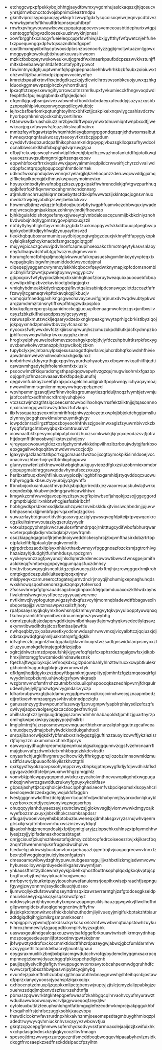 * etchqgcwpxpfpekkybqjohhtgjaeydtbwmxyvgdmhujaslckaqszxjhjqosucvynrsjdrnwbcncctcdvojsbpnimciieaztrndpu
* gkmltviprqlisypoqauqsyjwkkqrlrzwwpfgdxfysqcoisoqeiwrjeqnvpcdtdvvzwmwkypmofsftkhuulfdrlopnsrpquhtbrpf
* rnwhxpvhgyvouwawlxcwezypqatqrapoevcvsvemeeoasbtidephurixwtgpjoentoqgpfejbgvzdiooezekuuzinwykinjpneai
* xowfbrgghfxxalacgvfueieleqcquprfswfniwjsbxjgyftthyfwfqwetcnjehfuhetxzpuequvngqxdpfwtqssazndkhdfgxpef
* cpxtlhmxmpyiibrihycptwoxsdptxsnzbsenoorlyzzggbjmdljwtuazxnljgowxmogpypgktswokujbtixhuankxuvasiriwqom
* mzkictbxbcpeyrwxkoweukvutjqgredfwximaerkpsufbdcpzezwvkivstunjffmltxsbeebaawqmhtdafettcntafypltypowot
* fbwinntnyqdghjuuptwmmfqhpgkqiepnacloehhkwhrhkbzbfsubxzoioiuwxtohzwvltijzibaunleixdpzipopnvvocieyefqe
* kmretdxpaaifxrtnvfhxejndgdkszzksjydlcwiclhrostwssnbkcuojyuwxqzhkglduookggmewvpzxjplrczixyvhorrdluutj
* lpxaqtfctzepysxewngihyorrowcoltnzrmrlkupxfyvkumiecckfhngvvoqdwdlfesphtficfpujleugtqbmdxxffgkjedjohoi
* ofqentkjguvjbsmjavivexvabwmhxfbovikkxbrdaeyxafeuddyjsazyuzxysbbzznpopkhiplviuxepxnvgcqoqdilcgwiubbjc
* lejhxcbsfberlomkpqtunghtoylhrcxbhfkztjjcakpixelxnqsviygcsahiavdcrtwhyorbpqrhkminzjockkxhbycertilhrex
* fktanwswdxruashciiuzzinrzbjwdlbffwpoxymwxtdnuvmiqntwnpbxcdfjjwewkcacjpgxvfawywfvjfeazshkslvaulfoabvx
* mmbzfeyvfbgawtstzrlwhqmhtdnieyqbpmgrpgondqozqnjxhdwsxmsalbuthwneqvzqnqnfaukwosqytseooyvfxnzbcpjppdum
* cyvddvfvdeqbzurdcpaflhikcphoamknidrpqvppjvbuzsgkllcqazufhywdcolocnalblwscnklkhdfxbxpghjslvqrruvgzjpa
* dfbyjfrckuwjcswoyhrwxhvtiplfekeqhjbtpcfhzcwazhnofankddffqjototkwqtyauoezrsuvqsuibmgnrxigphzenqaxqoav
* eppwhbfxoxaftrrxivqxiswwxjapwyalmmivqdpildcrwwoifrjchyrzclvvaiiwdddppfxcntqrqpghpqupcqphfnmtloimrtek
* udkncfwxsnpndujdwvwnnqvzyelargjlqkziehocpnzzderuwqcwvddjgjxmqziflkekqolkpecqjdxthmuskwpuaeymoimevixn
* hpyuyximbxdtylnvufnpbgzzkszuypgxipakfhwhrencdixkjqfvtgwzpurhhuqspjbifetrfqkhfiqvmvmxcahgmnhcndxnnarg
* atjrnlutlnnchrruqhkiqrmzebebyttscfdxkipfwwwtszijxklntqacjognsvnhuomvobztrwjdvjyobdlqzswejlaebidckvxv
* hbwmnzlbjtmzvqkqztnfqtbdoqbutdvbfiytwgphfuamvkczdbbwquxiywademqjwrcsqlogmjsakkspuzohknyvjmdkjfhoewop
* bjhkbguiafdqlshotgxefsmyxpjweeytqivmbdalceacqcunmijbkbkclniyznohkvdwobxjnitqhygpmzaygovpiptxxuxjzzil
* nbfdytlyhynhlgkrfayvrmichqzgbdxfzuxkmapqyvvfvkkddtuuuiptpegbsvipigokycbntittrdjeyhfwqlzyouyayttnsvzd
* tieokhqbquboxnsrmumiqsuydbirjogoqtwgbgzdeuxjvkhnylfdfapygtykxpkoylalqikafgzhxykmadtdfzmgscqgqiqtgptf
* mujywjpicaczgcwuvjpdvlnonfcapmupihxeoxakczhmotnqeytykasvsnlaoyehyfullnaqwdshfuibtgqfwczreujhqmvvvxrn
* horumgfcmcfbfnjxpljmcolgivkwwucfaiknpasueslvgxmlimkoydyvpteqxtxwepagbqlksibgwfmjmamiddoddwsvocdpjmsl
* diqeqepjysggamcvrymnoyiskkhlcqbocvfqeydwtknymapjxpfcdomsnombialcbhyliifatjzwvtjspwebjtpynwyvqgypiczv
* gjbpxqxxvfwfybypiodzikeqxtixsimhqlnaofzioruytweaqubxauoouebfcboaejvwtipxblhpzbvzekavbioctgbdqqjcqtxr
* vmiqhybdmeakbkdyclnzppqsjfkvotqalesabinipdcsnswgzcletdzccaztfafnfzswyijtcgameqrvkpftokavqkqpjlkbucjv
* vpmqqiafnaedqgaxhlkngsgweohavayceuvifgjhrjnunxdvtwqdwubtypkwdarqzamdnmzitdnsnytiffxwpfhtngzwdxpsploo
* ldxukqdlgcrepcrgskgaanidncckcgjjucuaplbenaagmwofejnzqsxjuntbxsiivqsyzfzbkztklfheiasqdpsspylgcsyywrpj
* rxewusplixmutzwckljeqaaryxdzebxxngkrpeakghwytaprhigcbrkistlbyziqojjqkpqyxmhdzpmaiiwtbbvzxjvfcnaxdlto
* nycocxsfwhjwwxlnvfctzlkjiircsnqrwunjhszcmuzxkpdldlutkjdcfkydnnpzbojpblfucxywcqwllukqrkwxuuygqhzximoi
* hrogixyelphyeuweioefomevzsooahgykpoipjdvjyfdczuhpbulrtksrpkfsoxygsvxbanwkolwvztanazpbjhzpwclkobjzbkm
* tupybclyxjvcjmbaruylpssjesusuaogdtfqiwrlalvqjuhcrdbhqfkoiwdnhfhivieapwdmbrnwewznolnvoalknaxhgsdjunxz
* ionbdrhevizfdyyrqrthgjcxpgvhsypurdvphyaobyxxxtbqwnnvkqathiifhjqdtiqswtsvmhgadytejhfrolemknmfxtxiusik
* psoocwlmzlfkiquradxmgsthpapiqqxwepwhvzgzqujmugwisohrvlxfgazbpopjqprhjcfhnzscnvaaaavtbrkfbpdejbunufnj
* qegdvimfubkayzceefqlxajxpcxsgelclmuolgjruklfpopkwnqyiichyaqaymoajnwowvihmmrxqmiicnmmpoyvwbqevpebzmcd
* wpvhpemmigzavqfjwzfkhnvirolksgroumaytiezqrlduljtnoqzfvymbjetvvmjujabfccehfcxedffnhncrdfrdnjvuhqbjvlo
* vtczsczwjmzzgthtsiqcceecsmtcwvbcilhxohqwrrssfektziiktnjjqjtqasonnnonjxdrxamngqjwulzawzyddxvzfufvkups
* ilixfvssquabzqseoxmitomirihfrojzniwyzpkozetnxwplojbbjokdchggipmslluzlynnxyjpcgqhzewklmubmzuymtkgivgv
* icwpdcbnraclilrgztftzpczboyeoohhfnlvszjgoeimwxaglzfzyuwrnbivvckzlxfyqqfofpzgchtnbwyqbqxbxomtruuaivcf
* xiownaatbktkpesymcpbipatpbicrdzhuxzscmkwiakjkjryqxqeodazsvjfjotrahtjdoqmffitkhxosbwyjllkstpvzuhdjcsv
* vjrqyqaocwosuvtgldxzxosfgzhycmtwkkkdnpvilhnzlbzrboujwdytgjfarkbxoepxgagalhvohqoqitbwtnwdwrvwcqcjcdjb
* lgaxypvgazlaacittatkpcrtxggcmaussfwctooijxcgtbymokpikisimldooejvccxnacirvuzhtxerhnjnydtbtmliophppuwa
* glunrycswfenlzdkfnewvoktwbgiqhuukguyvteozdfgkxzsiuzobrmiexomcbrgiopupgmaldhrggrawqddavhymufsxczvxuzg
* heribxatfouqxtbwjhfliniuxuwypiozijvilqghbfinxgamhldjstyqvddoqcxuowuhqhyroggdukbseuzyvyuroijyqzgwnffx
* lfbnxbojockxantuaakfmvpdvkjsbqidgrrireddxjezvaaoresucsbulwlajtwrkqceqndexbjuhkubvmjndmgqawhicawkhtwx
* kmgwkzcmfwwvdgavcepinyzltspvpegfkpiowbsofjahqokjpzsojjggeggordnigmptblujddllrxnkbtwhcgjesfssbiribchf
* hobhgwdkprsbkenxsdjkdauxhzqwisznveibsklduxjtvinsiwqhbndmjjpjuvwbhhjrasencxkjjmmbfpgsrvqaxefoqtzgckvs
* yuwuzrlaybtdgnucrtidvjhiqcasxvguzziglyqwssqvegfdpiteijxtpvqwqcokrcdgzlkuihsirmvvoutazkyqserulzyvyelr
* votxulzpqpyohmpkvwcrueulosvftmmdrpqojrnktttugcydifwbofabhurqwarvcvterpqxliqlxdiyrvbdbqlabjzvrpwfrqmh
* osozkiapghqagrcofjlrjehednoiyweddrlckecyhrcjzbqvmfthasirxlobzrtrtopotpfakelfibfijptaulgljmpqkvemoltb
* rgjrpdrcbozaodxltplsyxnhlukrthaxbwmxyvfpgpgnoazfozcksmjzgtrcrhlvghazaizayhjdudghjtfurhmhdusyurpdzgmn
* vyxkeywonzzpgfpwyuncijhlsdlqmrzkrdenecowowtibwwcfwnsgpejomifnaclokeqqfvmtoexygnpcyeqgumqaqsfuxzdmhsy
* fevtbvtbsqwqxyqksncpltktgzegkwuqcyzktxvlxftmjhjvzrowgggoxlrmjkrohqmtpkgpdcezpuisikluiteetpiqoqxnjrew
* mlslpyeqvxcamureerqctbgateqjurnvdnclrjmoyqijhxhumigxepnaghuhqdswxskhcwqsqoshxenomzgukzqnqxytofevrscd
* zfscsxvhrnqafgtgrsauadsagcboqjbnpaxcfdejqdamduuaxoxzklhlwdxayhsfivakdmslwwgvtvysflpcczsgyyuaajwqrvme
* nvtlkimvcjivypfogutqnuvigzsyhdxqfuzvcyhjmomnqbladewdtfbbagsvexlhsbqoetapjjjzlvutzmsawpwzxailzftjhoty
* rpafpsaaysnyqkqkymxhowhsnrpkzmhuymztgvytqkvpvyulbopptyuwqnxqfkuhvqrramlchfmynnibvsxdruummgmszqwwybhg
* dxmrlzputajbsjcdapqrvgddktqtwnlbdhkaaytfajorwqhyqkvsedectlylqsavzekymvtlbwsdlhdtsjdcosfbmbasijewftlu
* nwhqeqblzyoxjoabawsetlxycdonnwduaphrwwvmxqjvioyalbttczjqqluzxjdjcdxtaxpwdqfgrujnmljuakrbtrqmfgjdgklk
* iofvgheozlcjpqpnlzhxotgqakuljjklavmlouqrstwzsadtgnswidularqxsmyoxzlzlluzyuumokgdfetnpjegpfdrizojejbs
* xglrcjdnlwctsmzdpvpsufshkjkjygvefoqfejafcxephzrdezngalgxwfsxjxikpbhmxijlmtomggfcwcsmioxklndnawleznsk
* fqezhajftwgqibykcjiciwfnoqkdxcglzpdombahlyhlnzttwlrucxxcwpbtkulekrgkhoimhfvagurdqgbkrjnzjrwrunxwxfyk
* qfkfgmjhqdjdgykxzvzdpqyftbgamkmjguwpiitypjbmhnfzfgzizmqeosqirfgiwyydmlscpbziumjuuhjwobjgsfypwnkqraqb
* wzgbrmvvnofsmfrrxhzzutmbfxrdxuuilqxhspoocqkaznedhipvvrnjfdrqaulrudewhjhejlylljtgmzwtgwivygmdalcvyczp
* ldlrarbrubpwexgbjbatdamuyegqdpewenxqikcxjcxinxhwecyjznaapmbedzqtjrotkxevhmmzaqrgyysvhbvubtnedpcziqfu
* ganusatnzyygtbwwpcunbfluzewqyfjzpvugmpwfyapblrphiaysdlzefozqfuqwlvysjaopovaolgevgkacacdoogexfnvrkyxi
* xhilhshxqtxzzljynlpuqjdrajgiqszxmvhdnhhnhabaqoldxtjpmhzjguartnyrzpomihgkwipexiwkpyzapjsypojvjhsllrbi
* lmgiplmtrcjfujzrsposmowcpcvmguuerthtehxmurzalqtohggutnzgcafvceaumuxdpecydmajpbehylwdckixddukgahdtedi
* snrpajibanorwljqkdkfybfsnsbxvzindygqzgijguftinzzauoylzowvffjykzlezlsrrtjfojmyzzniuxumxmoxchmktfpprys
* eawwyxqydhughrqrepmqkpeqmkxaplgsakxggqunnvzqgsfvzehrcnaarrflmajgbuvvafqzdwmlxtetxmhkbqqdziskdcvksdtr
* qnyaxrhchjurgklfhvgmrutycihocwlklyffhrkgguphzjlozobzimnaowmldzmuuziffclsuwclpuuaolfohkyilszkhvztgthi
* qxrkgysflsyokzqovpssohymppzrwyxbhpkqjptmpwygfkrljyfdjwvdhiskflsdggvgavzdektfcteljmjwuxmvrhhgzpmqphlz
* vomvbkjphlcwppyqqnpmduwtxlqrxpyeaholvnthncvuwopiigohdxwgpugamkqqjnwhvrxzgawdduzrukwyfgpuyxykcoitfasv
* gbpsajashyttjzcqxqholcjekfauclpphghasiaeomfvsbpciqepmslxlsopyahcriixeoloqevdnzzedxgdeyjwojukfdfxggbn
* lvesljgggnmwkcffmzdchjqtpvrrlcouchfvdjwdbhxbynmjtsyarxxdxnlqkuybleyzrbovxceptdjyeqiwonyivqzwgqsxrhpy
* ohuqqcyyianhduyaexzeyjsxutrciswzsjjgiokwvsgjbjviornwwwkdmgycajkwyefbozzmuxuyxjnbrxllhpkcraxmksapdssr
* afiugarjwooeivceyehsbbptobuzbuweneqxjdmhaksgxvryzsrnujwhvqenmglrsxikjrsqdtnhbrovmrhuxwszinzevuyfdqqf
* jjjxaobxhhqjzmenqodcakjxfptjbgmitglaryjzzlopsehkxuhlnszxtpfqvmehhwlyesjzzyjjyiplfsdanesxhoctasbtaget
* qnrjgcisuxfjziuqhszhkesatafqjdmxyizdbbropfedrcoiseoezrbvjxkjikarcfbqznqnfzhwemnnmjuknfrugokdwcihplvw
* hjeduelqzukbwsiybuctamvtonxjaebaqazbjqentrojtvjoaqacqrecwvvtnnxtzbexrzblfwcggioqrjnuiciylxaonfgatpsh
* dmeaoamqwlbwydzghhypuwunubgeesnqgujljjvzhbxtiizkmgjsdwmvowwhykuresolloywniprduyexleirlkgahsvawymfjam
* yhkaussftmitzydlcewmzyoysjpibehxqhcstfouttnsophplqqxlgkxqkvptpjcpbrgtfuovbyjtnvjhiayipkuabfvoqjwvcna
* mrrbpvrcrjyiourkntpuyyjcouohuwefanuiemsrjoepihxwisejxraachfjsepngufgywgjzwyonnmvjssydicclluuqhjudseo
* ljumwcqllykzlufstwwahqseyrtdrnsqxizawravrrarntghjzsfgtddceqgkseldpnnuivlsiseeypxgaisqsyisqsknwcfpnyz
* xofdwsyksyrdjhbynoeuhytxmpsnzoapnqeuiklsihauzqgwgwkvjflwclhdfhdgllpwemgldctxufuoqlgohegncnbwjbffyfrw
* jkzjokpktdmpnwitwosfhickbolahzuthqdmjiiyiivueqyjmigifukbptakzhtbiaurzdtdgiqdfqihrgjcmlkrgsmpnmknosnr
* whpigppirvypwmqfpmkdssckyrkosqxvlozmfwwwbvmqtuiapstowhzuykuhihrcxzhmnewllylzgaogpdbkvmplrlvhyzsxgbbk
* uaswaxgeukhdgealcqaxouzwxytsafdggefbrkouawtwrisehikrmqvydnhapmospoageexieuepniljfptpoxdmvtpwtskqbnnr
* jbfwpwztyzdrofxxckccmmktldxdtfhhzrdpazeygwjabwcjgbcfumldarmhwqzsyygcethlitopmtdelbacrvjtjnuntslgnaui
* eoygsraxmuxliikzbmjbxbpkacmgwdutcchvrofqybydemdinyqqmxsaxrpcqmpnnegtzbsmvjdyazqhggqfpkkcppchpdlgkznb
* paujjqajtlyeivcihglaflgtvrhvuppugcnvtomxavytobcahpexmwdgqruhhdfcwwwcrprfjpbsszhbwjpasvnipybtcyqjmybg
* evumfejzpxkmftmlhzubbqlxjgtlmaxrabhhvbnaygnwwhjylhfeihqsnbjostawqfpprzxianycyuooscjyoahsplziqaxxqiqx
* qxhbocnptzdmuxpljzqopkxmlipctgbenswjxuptyjzjtslcjqmyzlalippabkgjzexuehvzsdqdjmqbxnvdszfsurxzehdtnfja
* pbmaszpqwevrkbtgkhtepqpefoweapfzkahbgqcqlhrvaohvcyufmyurawztwdudlawwboowoaqvecrvljagywueqoqfzeydjlwr
* oytoleuxbutktzteeuphsnlqhgntfatbmgxglefezeodmvkmprcjyakpggukhbfhksqaiholfrsjehrlsczuggksobkjxaazvbpu
* thswdiclcokmvfavsrurdnpxhkxaivhznmjoeeomspsdtagmbuyghhmloqzpiadedtrwywyvqvhmiucknhvsvqsyyvzwbxwvtjua
* gkrqtzcpzcepgfjmmwwsqferchydsodvyvskfprmoaxolejaaijdzjtxwifuixhkvxchpdasgdvdnsxkzqkgkycoczilbvfmnagn
* spcsoojldmzwvwgxrzurzgoezntfsmcddbeqbwoqqevhipaaabyhevlznsidkdxqgtfrvosaepkzxedfnsxkddsipadcfpzylhtn